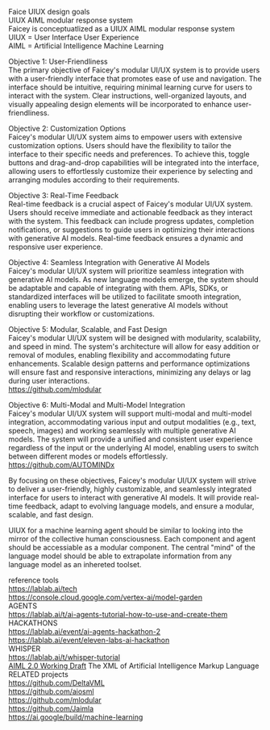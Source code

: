 Faice UIUX design goals <br />
UIUX AIML modular response system <br />
Faicey is conceptuatlized as a UIUX AIML modular response system <br /> 
UIUX = User Interface User Experience <br />
AIML = Artificial Intelligence Machine Learning <br />

Objective 1: User-Friendliness<br />
The primary objective of Faicey's modular UI/UX system is to provide users with a user-friendly interface that promotes ease of use and navigation. The interface should be intuitive, requiring minimal learning curve for users to interact with the system. Clear instructions, well-organized layouts, and visually appealing design elements will be incorporated to enhance user-friendliness.

Objective 2: Customization Options<br />
Faicey's modular UI/UX system aims to empower users with extensive customization options. Users should have the flexibility to tailor the interface to their specific needs and preferences. To achieve this, toggle buttons and drag-and-drop capabilities will be integrated into the interface, allowing users to effortlessly customize their experience by selecting and arranging modules according to their requirements.

Objective 3: Real-Time Feedback<br />
Real-time feedback is a crucial aspect of Faicey's modular UI/UX system. Users should receive immediate and actionable feedback as they interact with the system. This feedback can include progress updates, completion notifications, or suggestions to guide users in optimizing their interactions with generative AI models. Real-time feedback ensures a dynamic and responsive user experience.

Objective 4: Seamless Integration with Generative AI Models<br />
Faicey's modular UI/UX system will prioritize seamless integration with generative AI models. As new language models emerge, the system should be adaptable and capable of integrating with them. APIs, SDKs, or standardized interfaces will be utilized to facilitate smooth integration, enabling users to leverage the latest generative AI models without disrupting their workflow or customizations.<br />

Objective 5: Modular, Scalable, and Fast Design<br />
Faicey's modular UI/UX system will be designed with modularity, scalability, and speed in mind. The system's architecture will allow for easy addition or removal of modules, enabling flexibility and accommodating future enhancements. Scalable design patterns and performance optimizations will ensure fast and responsive interactions, minimizing any delays or lag during user interactions.<br />
https://github.com/mlodular<br />

Objective 6: Multi-Modal and Multi-Model Integration<br />
Faicey's modular UI/UX system will support multi-modal and multi-model integration, accommodating various input and output modalities (e.g., text, speech, images) and working seamlessly with multiple generative AI models. The system will provide a unified and consistent user experience regardless of the input or the underlying AI model, enabling users to switch between different modes or models effortlessly.<br />
https://github.com/AUTOMINDx<br />

By focusing on these objectives, Faicey's modular UI/UX system will strive to deliver a user-friendly, highly customizable, and seamlessly integrated interface for users to interact with generative AI models. It will provide real-time feedback, adapt to evolving language models, and ensure a modular, scalable, and fast design.


UIUX for a machine learning agent should be similar to looking into the mirror of the collective human consciousness. Each component and agent should be accessiable as a modular component. The central "mind" of the language model should be able to extrapolate information from any language model as an inhereted toolset.

reference tools <br />
https://lablab.ai/tech </br>
https://console.cloud.google.com/vertex-ai/model-garden <br />
AGENTS <br /> 
https://lablab.ai/t/ai-agents-tutorial-how-to-use-and-create-them<br />
HACKATHONS <br /> 
https://lablab.ai/event/ai-agents-hackathon-2 <br /> 
https://lablab.ai/event/eleven-labs-ai-hackathon <br /> 
WHISPER <br />
https://lablab.ai/t/whisper-tutorial <br />
<a href="https://github.com/webmindml">AIML 2.0 Working Draft</a> The XML of Artificial Intelligence Markup Language<br />
RELATED projects <br /> 
https://github.com/DeltaVML <br /> 
https://github.com/aiosml <br />
https://github.com/mlodular<br />
https://github.com/Jaimla <br />
https://ai.google/build/machine-learning
